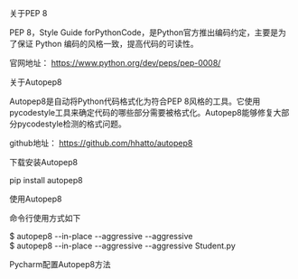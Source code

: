 关于PEP 8

PEP 8，Style Guide forPythonCode，是Python官方推出编码约定，主要是为了保证 Python
编码的风格一致，提高代码的可读性。

官网地址： [ https://www.python.org/dev/peps/pep-0008/
](https://www.python.org/dev/peps/pep-0008/)

关于Autopep8

Autopep8是自动将Python代码格式化为符合PEP
8风格的工具。它使用pycodestyle工具来确定代码的哪些部分需要被格式化。Autopep8能够修复大部分pycodestyle检测的格式问题。

github地址： [ https://github.com/hhatto/autopep8
](https://github.com/hhatto/autopep8)

下载安装Autopep8

pip install autopep8

使用Autopep8

命令行使用方式如下

$ autopep8 --in-place --aggressive --aggressive <filename>  
$ autopep8 --in-place --aggressive --aggressive Student.py  

Pycharm配置Autopep8方法

